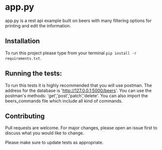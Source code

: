 # app.py

app.py is a rest api example built on beers with many filtering options for printing and edit the information.

## Installation

To run this project please type from your terminal `pip install -r requirements.txt`.


## Running the tests:

To run this tests it is highly recommended that you will use postman.
The address for the database is 'http://127.0.0.1:5000/beers'.
You can use the postman's methods: 'get','post','patch','delete'.
You can also import the beers_commands file which include all kind of commands.

## Contributing
Pull requests are welcome. For major changes, please open an issue first to discuss what you would like to change.

Please make sure to update tests as appropriate.
